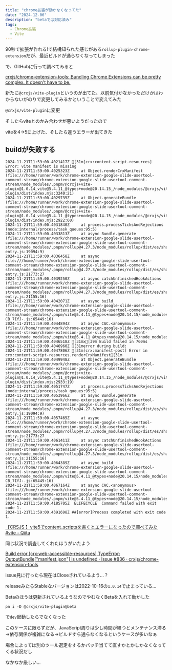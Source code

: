 ```yaml
---
title: "chrome拡張が動かなくなってた"
date: "2024-12-06"
description: "betaでは対応済み"
tags:
  - Chrome拡張
  - Vite
---
```


90秒で拡張が作れる!で結構知られた感じがある`rollup-plugin-chrome-extension`だが、最近ビルドが通らなくなってしまった

で、GitHubに行って調べてみると

[crxjs/chrome-extension-tools: Bundling Chrome Extensions can be pretty complex. It doesn't have to be.](https://github.com/crxjs/chrome-extension-tools)

新たに`@crxjs/vite-plugin`というのが出てた、以前気付かなかっただけかはわからないがのりで変更してみるかということで変えてみた

`@crxjs/vite-plugin`に変更

そしたらviteとのかみ合わせが悪いようだったので

viteを4->5に上げた、そしたら違うエラーが出てきた

## buildが失敗する

```
2024-11-21T11:59:00.4021417Z [31m[crx:content-script-resources] Error: vite manifest is missing
2024-11-21T11:59:00.4025323Z     at Object.renderCrxManifest (file:///home/runner/work/chrome-extension-google-slide-usertool-comment-stream/chrome-extension-google-slide-usertool-comment-stream/node_modules/.pnpm/@crxjs+vite-plugin@1.0.14_vite@5.4.11_@types+node@20.14.15_/node_modules/@crxjs/vite-plugin/dist/index.mjs:3240:21)
2024-11-21T11:59:00.4029735Z     at Object.generateBundle (file:///home/runner/work/chrome-extension-google-slide-usertool-comment-stream/chrome-extension-google-slide-usertool-comment-stream/node_modules/.pnpm/@crxjs+vite-plugin@1.0.14_vite@5.4.11_@types+node@20.14.15_/node_modules/@crxjs/vite-plugin/dist/index.mjs:2922:60)
2024-11-21T11:59:00.4031840Z     at process.processTicksAndRejections (node:internal/process/task_queues:95:5)
2024-11-21T11:59:00.4033813Z     at async Bundle.generate (file:///home/runner/work/chrome-extension-google-slide-usertool-comment-stream/chrome-extension-google-slide-usertool-comment-stream/node_modules/.pnpm/rollup@4.27.3/node_modules/rollup/dist/es/shared/node-entry.js:19094:9)
2024-11-21T11:59:00.4036458Z     at async file:///home/runner/work/chrome-extension-google-slide-usertool-comment-stream/chrome-extension-google-slide-usertool-comment-stream/node_modules/.pnpm/rollup@4.27.3/node_modules/rollup/dist/es/shared/node-entry.js:21773:27
2024-11-21T11:59:00.4039250Z     at async catchUnfinishedHookActions (file:///home/runner/work/chrome-extension-google-slide-usertool-comment-stream/chrome-extension-google-slide-usertool-comment-stream/node_modules/.pnpm/rollup@4.27.3/node_modules/rollup/dist/es/shared/node-entry.js:21155:16)
2024-11-21T11:59:00.4042071Z     at async build (file:///home/runner/work/chrome-extension-google-slide-usertool-comment-stream/chrome-extension-google-slide-usertool-comment-stream/node_modules/.pnpm/vite@5.4.11_@types+node@20.14.15/node_modules/vite/dist/node/chunks/dep-CB_7IfJ-.js:65449:16)
2024-11-21T11:59:00.4044894Z     at async CAC.<anonymous> (file:///home/runner/work/chrome-extension-google-slide-usertool-comment-stream/chrome-extension-google-slide-usertool-comment-stream/node_modules/.pnpm/vite@5.4.11_@types+node@20.14.15/node_modules/vite/dist/node/cli.js:828:5)[39m
2024-11-21T11:59:00.4046518Z [31mx[39m Build failed in 760ms
2024-11-21T11:59:00.4046960Z [31merror during build:
2024-11-21T11:59:00.4047806Z [31m[crx:manifest-post] Error in crx:content-script-resources.renderCrxManifest[31m
2024-11-21T11:59:00.4049948Z     at Object.generateBundle (file:///home/runner/work/chrome-extension-google-slide-usertool-comment-stream/chrome-extension-google-slide-usertool-comment-stream/node_modules/.pnpm/@crxjs+vite-plugin@1.0.14_vite@5.4.11_@types+node@20.14.15_/node_modules/@crxjs/vite-plugin/dist/index.mjs:2933:19)
2024-11-21T11:59:00.4051747Z     at process.processTicksAndRejections (node:internal/process/task_queues:95:5)
2024-11-21T11:59:00.4053966Z     at async Bundle.generate (file:///home/runner/work/chrome-extension-google-slide-usertool-comment-stream/chrome-extension-google-slide-usertool-comment-stream/node_modules/.pnpm/rollup@4.27.3/node_modules/rollup/dist/es/shared/node-entry.js:19094:9)
2024-11-21T11:59:00.4057465Z     at async file:///home/runner/work/chrome-extension-google-slide-usertool-comment-stream/chrome-extension-google-slide-usertool-comment-stream/node_modules/.pnpm/rollup@4.27.3/node_modules/rollup/dist/es/shared/node-entry.js:21773:27
2024-11-21T11:59:00.4061411Z     at async catchUnfinishedHookActions (file:///home/runner/work/chrome-extension-google-slide-usertool-comment-stream/chrome-extension-google-slide-usertool-comment-stream/node_modules/.pnpm/rollup@4.27.3/node_modules/rollup/dist/es/shared/node-entry.js:21155:16)
2024-11-21T11:59:00.4064389Z     at async build (file:///home/runner/work/chrome-extension-google-slide-usertool-comment-stream/chrome-extension-google-slide-usertool-comment-stream/node_modules/.pnpm/vite@5.4.11_@types+node@20.14.15/node_modules/vite/dist/node/chunks/dep-CB_7IfJ-.js:65449:16)
2024-11-21T11:59:00.4067164Z     at async CAC.<anonymous> (file:///home/runner/work/chrome-extension-google-slide-usertool-comment-stream/chrome-extension-google-slide-usertool-comment-stream/node_modules/.pnpm/vite@5.4.11_@types+node@20.14.15/node_modules/vite/dist/node/cli.js:828:5)[39m
2024-11-21T11:59:00.4185705Z  ELIFECYCLE  Command failed with exit code 1.
2024-11-21T11:59:00.4391698Z ##[error]Process completed with exit code 1.
```

[【CRSJS 】vite5でcontent_scriptsを書くとエラーになったので調べてみた #vite - Qiita](https://qiita.com/naokikobashi/items/9becd14d3693d6f760f5)

同じ状況で調査してくれたほうがいたよう

[Build error [crx:web-accessible-resources] TypeError: OutputBundle["manifest.json"] is undefined · Issue #836 · crxjs/chrome-extension-tools](https://github.com/crxjs/chrome-extension-tools/issues/836)

issue見に行ったら現在はCloseされているよう…？

releaseみたらStableなバージョンは2022-10-16の`1.0.14`で止まっている…

Betaのほうは更新されているようなのでやむなくBetaを入れて動かした

```
pn i -D @crxjs/vite-plugin@beta
```

で`dev`起動したらでなくなった

このケースに限らずだが、JavaScript周りは少し時間が経つとメンテナンス滞る→依存関係が複雑になる→ビルドすら通らなくなるというケースが多いなぁ

場合によっては別のツール選定をするかパッチ当てて直すかとかしかなくなってくる状況だし

なかなか厳しい…

